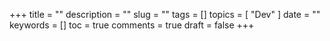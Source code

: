 +++
title = ""
description = ""
slug = ""
tags = []
topics = [
    "Dev"
]
date = ""
keywords = []
toc = true
comments = true
draft = false
+++

